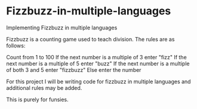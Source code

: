 # Fizzbuzz-in-multiple-languages
Implementing Fizzbuzz in multiple languages

Fizzbuzz is a counting game used to teach division.
The rules are as follows:

Count from 1 to 100
If the next number is a multiple of 3 enter "fizz"
If the next number is a multiple of 5 enter "buzz"
If the next number is a multiple of both 3 and 5 enter "fizzbuzz"
Else enter the number

For this project I will be writing code for fizzbuzz in multiple languages and additional rules may be added.

This is purely for funsies.
